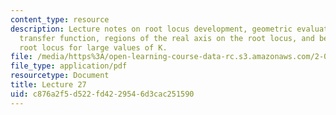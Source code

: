 ```yaml
---
content_type: resource
description: Lecture notes on root locus development, geometric evaluation of the
  transfer function, regions of the real axis on the root locus, and behavior of the
  root locus for large values of K.
file: /media/https%3A/open-learning-course-data-rc.s3.amazonaws.com/2-004-dynamics-and-control-ii-spring-2008/c876a2f5d522fd4229546d3cac251590_lecture_27.pdf
file_type: application/pdf
resourcetype: Document
title: Lecture 27
uid: c876a2f5-d522-fd42-2954-6d3cac251590
---
```

